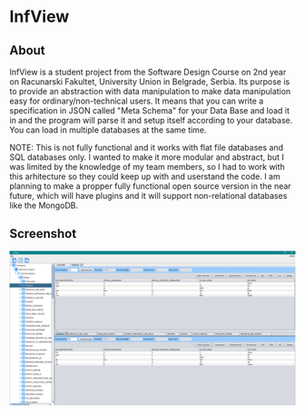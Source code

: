 # InfView

## About
InfView is a student project from the Software Design Course on 2nd year on Racunarski Fakultet, University Union in Belgrade, Serbia.
Its purpose is to provide an abstraction with data manipulation to make data manipulation easy for ordinary/non-technical users.
It means that you can write a specification in JSON called "Meta Schema" for your Data Base and load it in and the program will parse it and setup itself according to your database.
You can load in multiple databases at the same time.

NOTE: This is not fully functional and it works with flat file databases and SQL databases only.
I wanted to make it more modular and abstract, but I was limited by the knowledge of my team members, so I had to work with this arhitecture so they could keep up with and userstand the code.
I am planning to make a propper fully functional open source version in the near future, which will have plugins and it will support non-relational databases like the MongoDB.

## Screenshot
![InfView Demo](demo.png)
